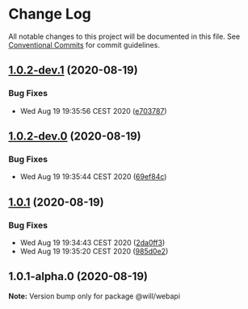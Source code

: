 # Change Log

All notable changes to this project will be documented in this file.
See [Conventional Commits](https://conventionalcommits.org) for commit guidelines.

## [1.0.2-dev.1](https://github.com/blendsdk/apprelease/compare/@will/webapi@1.0.2-dev.0...@will/webapi@1.0.2-dev.1) (2020-08-19)


### Bug Fixes

* Wed Aug 19 19:35:56 CEST 2020 ([e703787](https://github.com/blendsdk/apprelease/commit/e703787394cdc79bb783944414317565fd389db1))





## [1.0.2-dev.0](https://github.com/blendsdk/apprelease/compare/@will/webapi@1.0.1...@will/webapi@1.0.2-dev.0) (2020-08-19)


### Bug Fixes

* Wed Aug 19 19:35:44 CEST 2020 ([69ef84c](https://github.com/blendsdk/apprelease/commit/69ef84c1db9f755d84abd02bd7242a9bcea88d10))





## [1.0.1](https://github.com/blendsdk/apprelease/compare/@will/webapi@1.0.1-alpha.0...@will/webapi@1.0.1) (2020-08-19)


### Bug Fixes

* Wed Aug 19 19:34:43 CEST 2020 ([2da0ff3](https://github.com/blendsdk/apprelease/commit/2da0ff37b919b91256ff392f5b1f06d0a6f20bc7))
* Wed Aug 19 19:35:20 CEST 2020 ([985d0e2](https://github.com/blendsdk/apprelease/commit/985d0e27fb0c59ae4817fcd3527a2c8f05f493a2))





## 1.0.1-alpha.0 (2020-08-19)

**Note:** Version bump only for package @will/webapi
